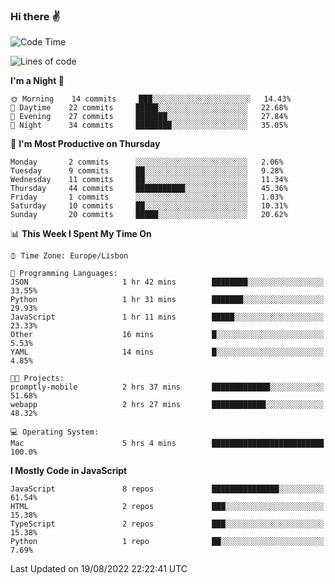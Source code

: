 ### Hi there :v:

<!--
**eusebioaddsilva/eusebioaddsilva** is a ✨ _special_ ✨ repository because its `README.md` (this file) appears on your GitHub profile.

<!--START_SECTION:waka-->
![Code Time](http://img.shields.io/badge/Code%20Time-18%20hrs%2046%20mins-blue)

![Lines of code](https://img.shields.io/badge/From%20Hello%20World%20I%27ve%20Written-644%20Thousand%20lines%20of%20code-blue)

**I'm a Night 🦉** 

```text
🌞 Morning    14 commits     ███░░░░░░░░░░░░░░░░░░░░░░   14.43% 
🌆 Daytime    22 commits     █████░░░░░░░░░░░░░░░░░░░░   22.68% 
🌃 Evening    27 commits     ███████░░░░░░░░░░░░░░░░░░   27.84% 
🌙 Night      34 commits     ████████░░░░░░░░░░░░░░░░░   35.05%

```
📅 **I'm Most Productive on Thursday** 

```text
Monday       2 commits      ░░░░░░░░░░░░░░░░░░░░░░░░░   2.06% 
Tuesday      9 commits      ██░░░░░░░░░░░░░░░░░░░░░░░   9.28% 
Wednesday    11 commits     ██░░░░░░░░░░░░░░░░░░░░░░░   11.34% 
Thursday     44 commits     ███████████░░░░░░░░░░░░░░   45.36% 
Friday       1 commits      ░░░░░░░░░░░░░░░░░░░░░░░░░   1.03% 
Saturday     10 commits     ██░░░░░░░░░░░░░░░░░░░░░░░   10.31% 
Sunday       20 commits     █████░░░░░░░░░░░░░░░░░░░░   20.62%

```


📊 **This Week I Spent My Time On** 

```text
⌚︎ Time Zone: Europe/Lisbon

💬 Programming Languages: 
JSON                     1 hr 42 mins        ████████░░░░░░░░░░░░░░░░░   33.55% 
Python                   1 hr 31 mins        ███████░░░░░░░░░░░░░░░░░░   29.93% 
JavaScript               1 hr 11 mins        █████░░░░░░░░░░░░░░░░░░░░   23.33% 
Other                    16 mins             █░░░░░░░░░░░░░░░░░░░░░░░░   5.53% 
YAML                     14 mins             █░░░░░░░░░░░░░░░░░░░░░░░░   4.85%

🐱‍💻 Projects: 
promptly-mobile          2 hrs 37 mins       █████████████░░░░░░░░░░░░   51.68% 
webapp                   2 hrs 27 mins       ████████████░░░░░░░░░░░░░   48.32%

💻 Operating System: 
Mac                      5 hrs 4 mins        █████████████████████████   100.0%

```

**I Mostly Code in JavaScript** 

```text
JavaScript               8 repos             ███████████████░░░░░░░░░░   61.54% 
HTML                     2 repos             ███░░░░░░░░░░░░░░░░░░░░░░   15.38% 
TypeScript               2 repos             ███░░░░░░░░░░░░░░░░░░░░░░   15.38% 
Python                   1 repo              ██░░░░░░░░░░░░░░░░░░░░░░░   7.69%

```



 Last Updated on 19/08/2022 22:22:41 UTC
<!--END_SECTION:waka-->
